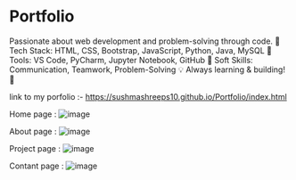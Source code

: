 # Portfolio
Passionate about web development and problem-solving through code.  🔹 Tech Stack: HTML, CSS, Bootstrap, JavaScript, Python, Java, MySQL 🔹 Tools: VS Code, PyCharm, Jupyter Notebook, GitHub 🔹 Soft Skills: Communication, Teamwork, Problem-Solving  💡 Always learning &amp; building! 🚀

link to my porfolio :- https://sushmashreeps10.github.io/Portfolio/index.html

Home page :
![image](https://github.com/user-attachments/assets/638bbfaf-2e16-4a04-a7e7-15e91b8001a7)

About page :
![image](https://github.com/user-attachments/assets/ec138769-a1ab-4421-af79-09d009bf57f9)

Project page :
![image](https://github.com/user-attachments/assets/5a745f01-92f2-4ebb-a7c5-673ddbf1cbbb)

Contant page :
![image](https://github.com/user-attachments/assets/f984503b-803c-4eb5-9b6f-88a56d9354a3)


